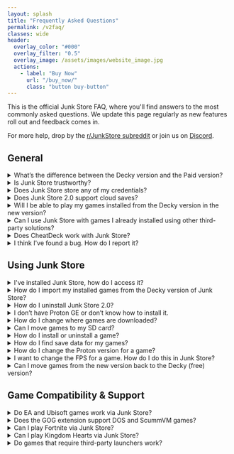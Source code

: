 ```yaml
---
layout: splash
title: "Frequently Asked Questions"
permalink: /v2faq/
classes: wide
header:
  overlay_color: "#000"
  overlay_filter: "0.5"
  overlay_image: /assets/images/website_image.jpg
  actions:
    - label: "Buy Now"
      url: "/buy_now/"
      class: "button buy-button"
---
```

<div class="spacer mt-4"></div>


This is the official Junk Store FAQ, where you'll find answers to the most commonly asked questions. We update this page regularly as new features roll out and feedback comes in.
  
For more help, drop by the [r/JunkStore subreddit](https://www.reddit.com/r/JunkStore/) or join us on [Discord](https://discord.gg/6mRUhR6Teh).


<h2>General</h2>

<details class="faq-box">
  <summary>What’s the difference between the Decky version and the Paid version?</summary>
  <p>
    The Decky version is free and open source, designed to run via the Decky Loader. The Paid version includes extra convenience features and doesn't require Decky to run.
  </p>
  <p></p>
  <table style="width:100%; table-layout:fixed;">
    <thead>
      <tr>
        <th style="width:33%;">Feature</th>
        <th style="width:33%;">Decky Version</th>
        <th style="width:33%;">Paid Version</th>
      </tr>
    </thead>
    <tbody>
      <tr><td>Epic</td><td>✅ Yes</td><td>✅ Yes</td></tr>
      <tr><td>UMU Fixes</td><td>✅Yes</td><td>✅ Yes</td></tr>
      <tr><td>GOG</td><td>💰 Paid</td><td>✅ Yes</td></tr>
      <tr><td>Amazon</td><td>❌ No</td><td>✅ Yes</td></tr>
      <tr><td>Download queue</td><td>❌ No</td><td>✅ Yes</td></tr>
      <tr><td>Emulators</td><td>❌ No</td><td>✅ Yes</td></tr>     
      <tr><td>ROM download support</td><td>❌ No</td><td>✅ Yes</td></tr>
      <tr><td>GOG DOS games</td><td>❌ No</td><td>✅ Yes</td></tr>
      <tr><td>GOG ScummVM games</td><td>❌ No</td><td>✅ Yes</td></tr>
      <tr><td>Built-in extension updates</td><td>❌ No</td><td>✅ Yes</td></tr>
      <tr><td>Built-in help</td><td>❌ No</td><td>✅ Yes</td></tr>
      <tr><td>Offline artwork cache</td><td>❌ No</td><td>✅ Yes (per extension)</td></tr>
      <tr><td>Change game language</td><td>❌ No</td><td>✅ Yes</td></tr>
      <tr><td>Selective DLC install</td><td>❌ No</td><td>✅ Yes</td></tr>
      <tr><td>Change launcher per game</td><td>❌ No</td><td>✅ Yes</td></tr>
      <tr><td>Custom script hooks</td><td>❌ No</td><td>✅ Yes</td></tr>
      <tr><td>Cloud saves</td><td>❌ No</td><td>⚠️ Experimental</td></tr>
      <tr><td>Access Junk Store</td><td>📥 Decky menu</td><td>🎮 L3+R3 or Ctrl+3</td></tr>
      <tr><td>Releases</td><td>🔧 Decky process</td><td>🚀 Direct</td></tr>
      <tr><td>Performance</td><td>💯 100 games/tab</td><td>🔟🔟🔟 1000 games/tab</td></tr>
      <tr><td>Tinkering</td><td>🔒 Limited</td><td>🔧 Extensive</td></tr>
      <tr><td>Open extensibility</td><td>🧩 All code</td><td>🪄 Generator + code</td></tr>
      <tr><td>Game dependency install</td><td>🛠️ Manual<br>🧪 Proton Tricks</td><td>⚙️ Built-in<br>🛠️ Manual<br>🧪 Proton Tricks</td></tr>
      <tr><td>Custom extensions</td><td>👨‍💻 Manual coding</td><td>🧙 Wizard-supported</td></tr>
      <tr><td>Customise extensions</td><td>💻 Code heavy</td><td>🧠 Generated + hooks</td></tr>
    </tbody>
  </table>
</details>

<details class="faq-box">
  <summary>Is Junk Store trustworthy?</summary>
    <p></p>
    Yes. Junk Store is developed by a cybersecurity expert and white-hat professional. You can verify our lead developer’s credentials on <a href="https://www.linkedin.com/in/eben-bruyns/" target="_blank">LinkedIn</a>.
  <br>
  <br>
    We take user privacy and security seriously — nothing is stored, tracked, or transmitted beyond what is absolutely required for Junk Store to function properly.
</details>

<details class="faq-box">
  <summary>Does Junk Store store any of my credentials?</summary>
  <p></p>
    No. Junk Store does not store any of your credentials. This works the same way as in the open-source Decky Plugin version of Junk Store.
  <br>
  <br>
    All authentication is handled via OAuth tokens. The only token managed directly by Junk Store is the Junk Store token. Other tokens are managed by external tools: Legendary (Epic), lgogdownloader (Gog), and Nile (Amazon).
</details>

<details class="faq-box">
  <summary>Does Junk Store 2.0 support cloud saves?</summary>
  <p></p>
    Junk Store 2.0 currently offers <strong>experimental cloud save support</strong> for <strong>Epic</strong> and <strong>GOG</strong>. However, this feature is intended only for advanced users who understand and accept the risks involved — including the potential for save data loss.
  <br>
  <br>
    <strong>Important:</strong> We do <em>not</em> offer technical support for issues related to cloud saves at this time. If you choose to enable it, please make sure you're confident in your ability to troubleshoot and back up your save data manually if needed.
  <br>
  <br>
    <strong>Note:</strong> Not all games from either platform support cloud saves.
</details>

<details class="faq-box">
  <summary>Will I be able to play my games installed from the Decky version in the new version?</summary>
  <p></p>
    Yes. However, you’ll need to <strong>Reset Launch Options</strong> for each game. 
    <br>
    <br>
    This only needs to be done once per game to fully migrate it to the new version of Junk Store.
</details>

<details class="faq-box">
  <summary>Can I use Junk Store with games I already installed using other third-party solutions?</summary>
  <p></p>
    <strong>No.</strong> Junk Store manages its own installations and environment. Games installed through other launchers (like Heroic, Lutris, or Bottles) are not recognized or managed by Junk Store.
  <br>
  <br>
      If you want to use Junk Store to manage a game, you’ll need to install it again through Junk Store directly.
 </details>

<details class="faq-box">
  <summary>Does CheatDeck work with Junk Store?</summary>
  <p></p>
    <strong>Not reliably.</strong> Epic Games launch options are very sensitive, and tools like CheatDeck often conflict with Junk Store’s custom launch configuration. We've spent many hours fine-tuning this setup, so use CheatDeck at your own risk.
  <br>
  <br>
    That said, our extension scripts are user accessible and can be modified.
  </details>

<details class="faq-box">
  <summary>I think I've found a bug. How do I report it?</summary>
  <p></p>
    We really appreciate bug reports! Like you, we want Junk Store to just work—so if you come across a bug, please let us know. If we don’t know about it, we can’t fix it.
  <br>
  <br>
    <strong>Submit bugs on GitHub so we can track them properly:</strong><br>
    <a href="https://github.com/SDK-Innovation/JunkStoreBugs/issues/new" target="_blank" rel="noopener">Submit a bug report</a>
  <br>
  <br>
    You’ll need a GitHub account to submit an issue. It’s free to create one if you don’t already have it.
  <br>
  <br>
    <strong>Note:</strong> Bug reports aren’t support tickets. If you need help or aren’t sure if it’s a bug, please ask in our <a href="https://discord.gg/6mRUhR6Teh" target="_blank" rel="noopener">Discord server</a> first.
</details>

<h2>Using Junk Store</h2>

<details class="faq-box">
  <summary>I've installed Junk Store, how do I access it?</summary>
  <p></p>
    You open Junk Store by pushing <strong>Select</strong> button above the D-pad.
  </details>

<details class="faq-box">
  <summary>How do I import my installed games from the Decky version of Junk Store?</summary>
  <p></p>
    This is done automatically when you first install and launch Junk Store 2.0. Once you’ve generated the extensions (Epic and/or GOG), your games will sync across when you open each corresponding tab.
  <br>
  <br>
    Please note that this process can take some time, as Junk Store is rebuilding the databases for each storefront.
  </details>

  <details class="faq-box">
    <summary>How do I uninstall Junk Store 2.0?</summary>
      <p></p>
        Before uninstalling Junk Store 2.0, you’ll need to:
      <ul>
        <li>Back up your save files for any games you plan to keep playing, as they may be wiped during uninstall.</li>
        <li>Manually uninstall games installed via the new version before your trial expires (to free up space).</li>
        <li>Reinstall those games using the Decky version.</li>
        <li>Restore you game save manually.</li>
      </ul>
        Once you have done all teh above run the following uninstall script in konsole:
        <code>~/.local/share/junkstore/uninstall.sh</code>
      <br>
      <br>
        Please note that this process can take some time, as Junk Store is rebuilding the databases for each storefront.
  </details>

<details class="troubleshooting-box">
  <summary>I don’t have Proton GE or don’t know how to install it.</summary>
  <p></p>
    To get Proton GE or other custom versions of Proton, you can use one of the following tools:
  <ul>
    <li><strong>ProtonUp-QT</strong> — A simple app that lets you download and manage Proton versions. You can find it in the <strong>Discover Store</strong> (in Desktop Mode).</li>
    <li><strong>Wine Cellar</strong> — A Decky plugin that works similarly to ProtonUp-QT. If you already have Decky installed for other plugins, you can install Wine Cellar directly from the <strong>Decky Plugin Store</strong>.</li>
  </ul>
    Once installed, use either tool to download the latest <strong>GE-Proton</strong> release. After that, you’ll be able to select it as a compatibility option in Junk Store.
    <br>
    <br>
    Please refer to our <a href="{{ '/plugin_tutorials/' | relative_url }}"> Plugin Tutorials</a> page to see how to change/check your Proton version if you are unsure how to do this.
</details>

<details class="faq-box">
  <summary>How do I change where games are downloaded?</summary>
  <p></p>
    You can set your preferred download location from the Epic tab:
  <ul>
    <li>Go to the <strong>Epic</strong> tab</li>
    <li>Click the <strong>⚙️ Gear icon</strong> to open settings</li>
    <li>Set your desired download path (e.g. your SD card directory)</li>
    <li>Press <kbd>X</kbd> to save your changes.</li>
  </ul>
</details>

<details class="faq-box">
  <summary>Can I move games to my SD card?</summary>
  <p></p>
    Not at the moment. It’s a complex feature and on our development roadmap. For now, games need to be stored on internal storage or an already-mounted drive.  
</details>

<details class="faq-box">
  <summary>How do I install or uninstall a game?</summary>
  <p></p>
  <strong>To install a game in Junk Store:</strong>
  <ul>
    <li>Open the game’s page in Junk Store and click install.</li>
    <li>Remember to stay on the game page until installation is complete.</li>
  </ul>
  <strong>To uninstall a game in Junk Store:</strong>
  <ol>
    <li>Open the game’s page in Junk Store.</li>
    <li>
      Open the <strong>☰ Slider menu</strong> and select <strong>Uninstall</strong>.<br>
      <em>Note:</em> You may want to write down the game's SteamID so you can locate it later in your <code>compatdata</code> and <code>shadercache</code> folders.
    </li>
    <li>
      Manually delete any leftover files to free up space or completely remove the game:
      <ul>
        <li><strong>Epic:</strong> <code>~/Games/epic</code> or <code>/*your-SD-card*/Games/epic</code></li>
        <li><strong>GOG:</strong> <code>~/Games/gog</code> or <code>/*your-SD-card*/Games/gog</code></li>
        <li><strong>Amazon:</strong> <code>~/Games/amazon</code> or <code>/*your-SD-card*/Games/amazon</code></li>
      </ul>
    </li>
  </ol>
  <strong>Important:</strong> Uninstalling a game will remove all local save data. Be sure to back up your saves first if you want to keep them.
</details>

<details class="faq-box">
  <summary>How do I find save data for my games?</summary>
  <p></p>
  <ol>
    <li>
      Find the game's <strong>Steam ID</strong> at the bottom of its page in Junk Store.
    </li>
    <li>
      Navigate to the following path on your Steam Deck:<br>
      <code>~/.local/share/Steam/steamapps/compatdata/&lt;SteamID&gt;/pfx/drive_c/users/steamuser/</code>
    </li>
    <li>
      From there, follow the path used by your game. Here are some examples:
      <ul>
        <li><strong>Epic example:</strong> <code>Local Settings/Application Data/Dying Light/Saved</code></li>
        <li><strong>GOG example:</strong> <code>AppData/Roaming/Lonely Troops/Hero of the Kingdom II</code></li>
      </ul>
    </li>
  </ol>
    Each game may store saves in slightly different locations depending on how it was packaged or ported. Look under <code>AppData</code>, <code>Local Settings</code>, or <code>Documents</code> within the Steam compatibility prefix.
</details>

<details class="faq-box">
  <summary>How do I change the Proton version for a game?</summary>
  <p></p>
    You can do this from either your Steam Library or directly inside Junk Store.
  <br>
  <br>
    <strong>From Junk Store:</strong><br>
    Press <code>Y</code> to open the Steam shortcut.
    <ol>
      <li>Click the gear icon ⚙️ → <strong>Properties</strong> → <strong>Compatibility</strong></li>
      <li>Select the Proton version you want to use</li>
      <li>Relaunch the game</li>
    </ol>
    <strong>From Steam Library:</strong><br>
  <ol>
      <li>Highlight the game and press the <strong>Start/Options</strong> button (the one with three lines)</li>
      <li>Go to <strong>Properties</strong> → <strong>Compatibility</strong></li>
      <li>Select the Proton version you want to use</li>
      <li>Relaunch the game</li>
    </ol>
    Once you've selected a version, back out to the game screen and hit <strong>Play</strong>.
</details>

<details class="faq-box">
  <summary>I want to change the FPS for a game. How do I do this in Junk Store?</summary>
  <p></p>
    Just like with regular Steam games, you can change the FPS cap through the Quick Access Menu (QAM).
    <ul> 
      <li>Hit the <strong>three-dot button</strong> on your Deck to open the QAM</li>
      <li>Scroll to the performance tab</li>
      <li>Adjust the FPS, TDP, refresh rate, or any other performance settings from there.</li>
    </ul>
</details>

<details class="faq-box">
  <summary>Can I move games from the new version back to the Decky (free) version?</summary>
  <p></p>
    No — games installed using the new version of Junk Store can't be "backported" to the older Decky version. They use different install paths and configuration systems.
    <br>
  <br>
    If you want to continue using the free Decky version, you’ll need to:
    <ul>
      <li>Back up your save files for any games you plan to keep playing, as they may be wiped during uninstall.</li>
      <li>Manually uninstall games installed via the new version before your trial expires (to free up space).</li>
      <li>Reinstall those games using the Decky version.</li>
      <li>Restore you game save manually.</li>
    </ul>
     Tip: Do this before your trial ends — otherwise, you may lose access and the games will still occupy storage.
</details>

<h2>Game Compatibility & Support</h2>

<details class="faq-box">
  <summary>Do EA and Ubisoft games work via Junk Store?</summary>
  <p></p>
    <strong>EA Games:</strong><br>
    No, EA games are not supported. They require the EA Launcher, which isn’t integrated with Junk Store. Because of this, EA titles will not appear in your Epic Games library when accessed through Junk Store.
  <br>
  <br>
    <strong>Ubisoft Games:</strong><br>
    It’s complicated. Some Ubisoft titles do appear in your Epic library, while others don’t. The Ubisoft Launcher is not officially supported, but we—and some users—have successfully installed it manually and run select games through Junk Store.
  <!-- <ul>
    <li>A full guide is available here: <a href="/tutorials/Ubisoft/">How to install Ubisoft via Junk Store</a></li>
  </ul> -->
</details>

<details class="faq-box">
  <summary>Does the GOG extension support DOS and ScummVM games?</summary>
  <p></p>
    <strong>Yes.</strong> In Junk Store 2.0, both <strong>DOS</strong> and <strong>ScummVM</strong> games downloaded via GOG are supported.
  <br>
  <br>
    These games will automatically launch using the <strong>Flatpak versions</strong> of <code>ScummVM</code> and <code>DosBox</code> once installed.
  </details>

<details class="faq-box">
  <summary>Can I play Fortnite via Junk Store?</summary>
  <p></p>
    <strong>No.</strong> Epic Games does not support Fortnite on Linux due to anti-cheat limitations.
  <br>
  <br>
    To play Fortnite on a Steam Deck or Linux system, you will need to either:
    <ul>
      <li>Dual-boot Windows</li>
      <li>Use a cloud gaming or streaming service</li>
    </ul>
    More info: <a href="https://www.theverge.com/2022/2/8/22923163/fortnite-steam-deck-update-epic-tim-sweeney" target="_blank" rel="noopener">The Verge article</a>
</details>

<details class="faq-box">
  <summary>Can I play Kingdom Hearts via Junk Store?</summary>
   <p></p>
    Kingdom Hearts has known compatibility issues on Linux, and this isn’t specific to Junk Store. We haven’t been able to test it ourselves as we don’t own a copy, so we can’t provide official support or recommendations at this time.
</details>

<details class="faq-box">
  <summary>Do games that require third-party launchers work?</summary>
  <p></p>
    Not currently. While Legendary has limited support, this feature isn’t implemented in Junk Store yet. You can attempt manual setup via CLI or modify the extension script.
</details>
